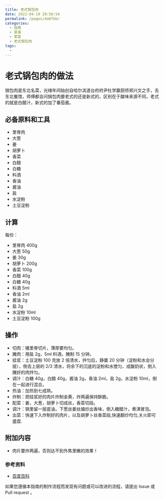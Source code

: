 ```yaml
---
title: 老式锅包肉
date: 2022-04-19 20:50:54
permalink: /pages/da6fbb/
categories:
  - 指南
  - 菜谱
  - 荤菜
  - 老式锅包肉
tags:
  - 
---
```

# 老式锅包肉的做法

锅包肉是东北名菜，光绪年间始创自哈尔滨道台府府尹杜学赢厨师郑兴文之手，去东北餐馆，师傅都会问锅包肉要老式的还是新式的，区别在于酸味来源不同，老式的就是白醋汁，新式的加了番茄酱。

## 必备原料和工具

- 里脊肉
- 大葱
- 姜
- 胡萝卜
- 香菜
- 白醋
- 白糖
- 料酒
- 香油
- 酱油
- 盐
- 水淀粉
- 土豆淀粉

## 计算

每份：

- 里脊肉 400g
- 大葱 50g
- 姜 30g
- 胡萝卜 200g
- 香菜 100g
- 白醋 40g
- 白糖 40g
- 料酒 5ml
- 香油 2ml
- 酱油 2g
- 盐 2g
- 水淀粉 10ml
- 土豆淀粉 100g

## 操作

- 切肉：猪里脊切片，薄厚要均匀。
- 腌肉：用盐 2g，5ml 料酒，腌制 15 分钟。
- 挂浆：土豆淀粉 100 克放 2 倍清水，拌匀后，静置 20 分钟（淀粉和水会分层），倒去上层的 2/3 清水，将余下的沉底的淀粉和水搅匀，成酸奶状，倒入腌好的肉拌匀。
- 调汁：白糖 40g，白醋 40g，酱油 2g，香油 2ml，盐 2g，水淀粉 10ml，倒在一起进行混合。
- 热油：加热到七成熟。
- 炸制：把挂浆好的肉片炸制金黄，炸两遍保持酥脆。
- 配菜：姜，大葱，胡萝卜切成丝，香菜切段。
- 调汁：锅里留一层底油，下葱丝姜丝煸炒出香味，倒入糖醋汁，煮沸冒泡。
- 出菜：快速下入炸制好的肉片，以及胡萝卜丝香菜段,快速翻炒均匀,关火即可盛盘.

## 附加内容

- 肉片要炸两遍，否则达不到外焦里嫩的效果！

### 参考资料

- [百度百科](https://jingyan.baidu.com/article/17bd8e52ce682cc5ab2bb8a5.html)

如果您遵循本指南的制作流程而发现有问题或可以改进的流程，请提出 Issue 或 Pull request 。

